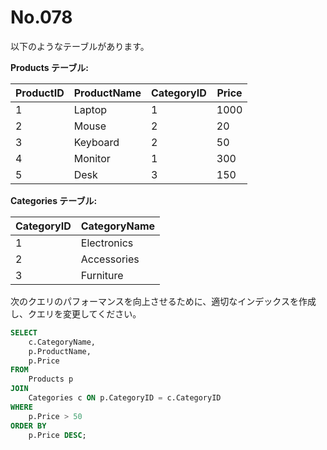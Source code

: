 # No.078

以下のようなテーブルがあります。

**Products テーブル:**

| ProductID | ProductName | CategoryID | Price |
|-----------|-------------|------------|-------|
| 1         | Laptop      | 1          | 1000  |
| 2         | Mouse       | 2          | 20    |
| 3         | Keyboard    | 2          | 50    |
| 4         | Monitor     | 1          | 300   |
| 5         | Desk        | 3          | 150   |

**Categories テーブル:**

| CategoryID | CategoryName |
|------------|--------------|
| 1          | Electronics  |
| 2          | Accessories  |
| 3          | Furniture    |

次のクエリのパフォーマンスを向上させるために、適切なインデックスを作成し、クエリを変更してください。

```sql
SELECT
    c.CategoryName,
    p.ProductName,
    p.Price
FROM
    Products p
JOIN
    Categories c ON p.CategoryID = c.CategoryID
WHERE
    p.Price > 50
ORDER BY
    p.Price DESC;
```
